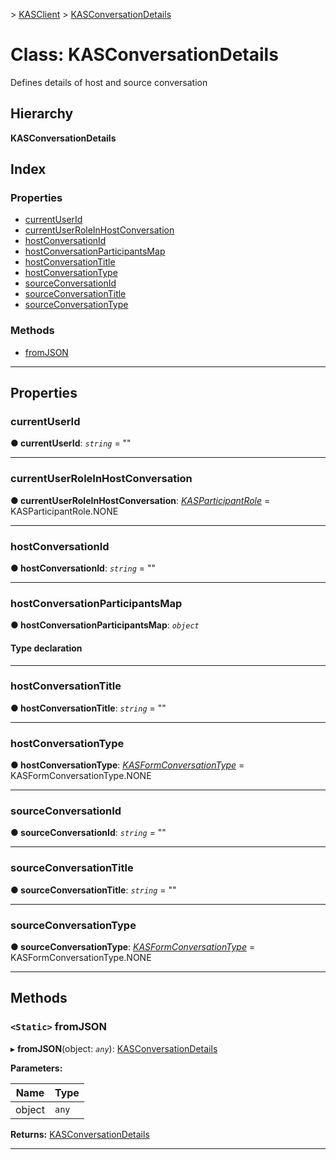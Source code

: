 [](../README.md) > [KASClient](../modules/kasclient.md) > [KASConversationDetails](../classes/kasclient.kasconversationdetails.md)

# Class: KASConversationDetails

Defines details of host and source conversation
## Hierarchy

**KASConversationDetails**

## Index

### Properties

* [currentUserId](kasclient.kasconversationdetails.md#currentuserid)
* [currentUserRoleInHostConversation](kasclient.kasconversationdetails.md#currentuserroleinhostconversation)
* [hostConversationId](kasclient.kasconversationdetails.md#hostconversationid)
* [hostConversationParticipantsMap](kasclient.kasconversationdetails.md#hostconversationparticipantsmap)
* [hostConversationTitle](kasclient.kasconversationdetails.md#hostconversationtitle)
* [hostConversationType](kasclient.kasconversationdetails.md#hostconversationtype)
* [sourceConversationId](kasclient.kasconversationdetails.md#sourceconversationid)
* [sourceConversationTitle](kasclient.kasconversationdetails.md#sourceconversationtitle)
* [sourceConversationType](kasclient.kasconversationdetails.md#sourceconversationtype)
### Methods

* [fromJSON](kasclient.kasconversationdetails.md#fromjson)

---

## Properties

<a id="currentuserid"></a>

###  currentUserId

**● currentUserId**: *`string`* = ""

___

<a id="currentuserroleinhostconversation"></a>

###  currentUserRoleInHostConversation

**● currentUserRoleInHostConversation**: *[KASParticipantRole](../enums/kasclient.kasparticipantrole.md)* =  KASParticipantRole.NONE

___

<a id="hostconversationid"></a>

###  hostConversationId

**● hostConversationId**: *`string`* = ""

___

<a id="hostconversationparticipantsmap"></a>

###  hostConversationParticipantsMap

**● hostConversationParticipantsMap**: *`object`*

#### Type declaration

___

<a id="hostconversationtitle"></a>

###  hostConversationTitle

**● hostConversationTitle**: *`string`* = ""

___

<a id="hostconversationtype"></a>

###  hostConversationType

**● hostConversationType**: *[KASFormConversationType](../enums/kasclient.kasformconversationtype.md)* =  KASFormConversationType.NONE

___

<a id="sourceconversationid"></a>

###  sourceConversationId

**● sourceConversationId**: *`string`* = ""

___

<a id="sourceconversationtitle"></a>

###  sourceConversationTitle

**● sourceConversationTitle**: *`string`* = ""

___

<a id="sourceconversationtype"></a>

###  sourceConversationType

**● sourceConversationType**: *[KASFormConversationType](../enums/kasclient.kasformconversationtype.md)* =  KASFormConversationType.NONE

___

## Methods

<a id="fromjson"></a>

### `<Static>` fromJSON

▸ **fromJSON**(object: *`any`*): [KASConversationDetails](kasclient.kasconversationdetails.md)

**Parameters:**

| Name | Type |
| ------ | ------ |
| object | `any` |

**Returns:** [KASConversationDetails](kasclient.kasconversationdetails.md)

___

